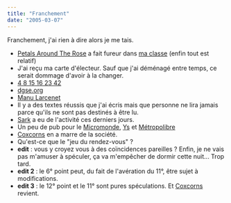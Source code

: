 ```yaml
---
title: "Franchement"
date: "2005-03-07"
---
```


Franchement, j'ai rien à dire alors je me tais.

- [Petals Around The Rose](http://julienzamor.free.fr/rose) a fait fureur dans [ma classe](http://lamonade.free.fr) (enfin tout est relatif)
- J'ai reçu ma carte d'électeur. Sauf que j'ai déménagé entre temps, ce serait dommage d'avoir à la changer.
- [4 8 15 16 23 42](http://www.4815162342.com/)
- [dgse.org](http://www.dgse.org)
- [Manu Larcenet](http://longueursdetemps.over-blog.com/)
- Il y a des textes réussis que j'ai écris mais que personne ne lira jamais parce qu'ils ne sont pas destinés à être lu.
- [Sark](http://julienzamor.free.fr/sark) a eu de l'activité ces derniers jours.
- Un peu de pub pour le [Micromonde](http://www.archipel-micromonde.org/), [Ys](http://fr.groups.yahoo.com/group/serenyssime) et [Métropolibre](http://fr.groups.yahoo.com/group/metropolibre)
- [Coxcorns](http://coxcorns.free.fr/) en a marre de la société.
- Qu'est-ce que le "jeu du rendez-vous" ?
- **edit** : vous y croyez vous à des coïncidences pareilles ? Enfin, je ne vais pas m'amuser à spéculer, ça va m'empêcher de dormir cette nuit... Trop tard.
- **edit 2** : le 6° point peut, du fait de l'avération du 11°, être sujet à modifications.
- **edit 3** : le 12° point et le 11° sont pures spéculations. Et [Coxcorns](http://coxcorns.free.fr/) revient.
